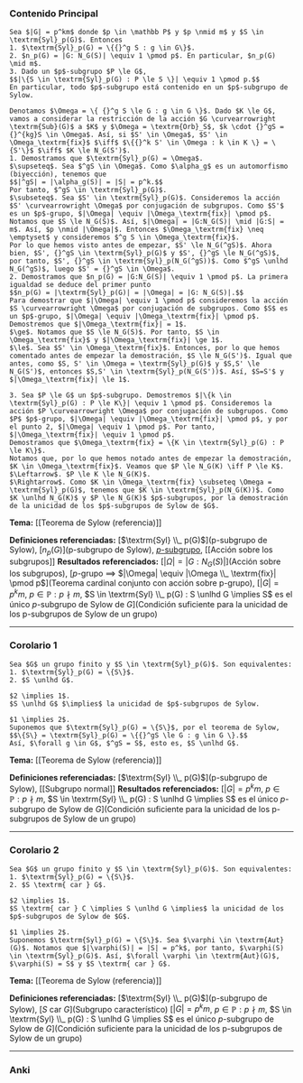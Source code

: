 ### Contenido Principal

```ad-theorem
Sea $|G| = p^km$ donde $p \in \mathbb P$ y $p \nmid m$ y $S \in \textrm{Syl}_p(G)$. Entonces
1. $\textrm{Syl}_p(G) = \{{}^g S : g \in G\}$.
2. $n_p(G) = |G: N_G(S)| \equiv 1 \pmod p$. En particular, $n_p(G) \mid m$.
3. Dado un $p$-subgrupo $P \le G$,
$$|\{S \in \textrm{Syl}_p(G) : P \le S \}| \equiv 1 \pmod p.$$
En particular, todo $p$-subgrupo está contenido en un $p$-subgrupo de Sylow.
```

```ad-proof
Denotamos $\Omega = \{ {}^g S \le G : g \in G \}$. Dado $K \le G$, vamos a considerar la restricción de la acción $G \curvearrowright \textrm{Sub}(G)$ a $K$ y $\Omega = \textrm{Orb}_S$, $k \cdot {}^gS = {}^{kg}S \in \Omega$. Así, si $S' \in \Omega$, $S' \in \Omega_\textrm{fix}$ $\iff$ $\{{}^k S' \in \Omega : k \in K \} = \{S'\}$ $\iff$ $K \le N_G(S')$.
1. Demostramos que $\textrm{Syl}_p(G) = \Omega$.
$\supseteq$. Sea $^gS \in \Omega$. Como $\alpha_g$ es un automorfismo (biyección), tenemos que
$$|^gS| = |\alpha_g(S)| = |S| = p^k.$$
Por tanto, $^gS \in \textrm{Syl}_p(G)$.
$\subseteq$. Sea $S' \in \textrm{Syl}_p(G)$. Consideremos la acción $S' \curvearrowright \Omega$ por conjugación de subgrupos. Como $S'$ es un $p$-grupo, $|\Omega| \equiv |\Omega_\textrm{fix}| \pmod p$. Notamos que $S \le N_G(S)$. Así, $|\Omega| = |G:N_G(S)| \mid |G:S| = m$. Así, $p \nmid |\Omega|$. Entonces $\Omega_\textrm{fix} \neq \emptyset$ y consideremos $^g S \in \Omega_\textrm{fix}$. 
Por lo que hemos visto antes de empezar, $S' \le N_G(^gS)$. Ahora bien, $S', {}^gS \in \textrm{Syl}_p(G)$ y $S', {}^gS \le N_G(^gS)$, por tanto, $S', {}^gS \in \textrm{Syl}_p(N_G(^gS))$. Como $^gS \unlhd N_G(^gS)$, luego $S' = {}^gS \in \Omega$.
2. Demostramos que $n_p(G) = |G:N_G(S)| \equiv 1 \pmod p$. La primera igualdad se deduce del primer punto
$$n_p(G) = |\textrm{Syl}_p(G)| = |\Omega| = |G: N_G(S)|.$$
Para demostrar que $|\Omega| \equiv 1 \pmod p$ consideremos la acción $S \curvearrowright \Omega$ por conjugación de subgrupos. Como $S$ es un $p$-grupo, $|\Omega| \equiv |\Omega_\textrm{fix}| \pmod p$. Demostremos que $|\Omega_\textrm{fix}| = 1$.
$\ge$. Notamos que $S \le N_G(S)$. Por tanto, $S \in \Omega_\textrm{fix}$ y $|\Omega_\textrm{fix}| \ge 1$.
$\le$. Sea $S' \in \Omega_\textrm{fix}$. Entonces, por lo que hemos comentado antes de empezar la demostración, $S \le N_G(S')$. Igual que antes, como $S, S' \in \Omega = \textrm{Syl}_p(G)$ y $S,S' \le N_G(S')$, entonces $S,S' \in \textrm{Syl}_p(N_G(S'))$. Así, $S=S'$ y $|\Omega_\textrm{fix}| \le 1$.

3. Sea $P \le G$ un $p$-subgrupo. Demostremos $|\{k \in \textrm{Syl}_p(G) : P \le K\}| \equiv 1 \pmod p$. Consideremos la acción $P \curvearrowright \Omega$ por conjugación de subgrupos. Como $P$ $p$-grupo, $|\Omega| \equiv |\Omega_\textrm{fix}| \pmod p$, y por el punto 2, $|\Omega| \equiv 1 \pmod p$. Por tanto, $|\Omega_\textrm{fix}| \equiv 1 \pmod p$.
Demostramos que $\Omega_\textrm{fix} = \{K \in \textrm{Syl}_p(G) : P \le K\}$.
Notamos que, por lo que hemos notado antes de empezar la demostración, $K \in \Omega_\textrm{fix}$. Veamos que $P \le N_G(K) \iff P \le K$.
$\Leftarrow$. $P \le K \le N_G(K)$.
$\Rightarrow$. Como $K \in \Omega_\textrm{fix} \subseteq \Omega = \textrm{Syl}_p(G)$, tenemos que $K \in \textrm{Syl}_p(N_G(K))$. Como $K \unlhd N_G(K)$ y $P \le N_G(K)$ $p$-subgrupos, por la demostración de la unicidad de los $p$-subgrupos de Sylow de $G$.
```

**Tema:** [[Teorema de Sylow (referencia)]]

**Definiciones referenciadas:** [$\textrm{Syl} \\_ p(G)$](p-subgrupo de Sylow), [$n_p(G)$](p-subgrupo de Sylow), [$p$-subgrupo](p-grupo), [[Acción sobre los subgrupos]]
**Resultados referenciados:** [$|\Omega| = |G: N_G(S)|$](Acción sobre los subgrupos), [$p$-grupo $\implies$ $|\Omega| \equiv |\Omega \\_ \textrm{fix}| \pmod p$](Teorema cardinal conjunto con acción sobre p-grupo), [$|G| = p^km$, $p \in \mathbb P : p \nmid m$, $S \in \textrm{Syl} \\_ p(G) : S \unlhd G \implies S$ es el único $p$-subgrupo de Sylow de $G$](Condición suficiente para la unicidad de los p-subgrupos de Sylow de un grupo)

---
### Corolario 1

```ad-cor
Sea $G$ un grupo finito y $S \in \textrm{Syl}_p(G)$. Son equivalentes:
1. $\textrm{Syl}_p(G) = \{S\}$.
2. $S \unlhd G$.
```

```ad-proof
$2 \implies 1$.
$S \unlhd G$ $\implies$ la unicidad de $p$-subgrupos de Sylow.

$1 \implies 2$.
Suponemos que $\textrm{Syl}_p(G) = \{S\}$, por el teorema de Sylow,
$$\{S\} = \textrm{Syl}_p(G) = \{{}^gS \le G : g \in G \}.$$
Así, $\forall g \in G$, $^gS = S$, esto es, $S \unlhd G$.
```

**Tema:** [[Teorema de Sylow (referencia)]]

**Definiciones referenciadas:** [$\textrm{Syl} \\_ p(G)$](p-subgrupo de Sylow), [[Subgrupo normal]]
**Resultados referenciados:** [$|G| = p^km$, $p \in \mathbb P : p \nmid m$, $S \in \textrm{Syl} \\_ p(G) : S \unlhd G \implies S$ es el único $p$-subgrupo de Sylow de $G$](Condición suficiente para la unicidad de los p-subgrupos de Sylow de un grupo)

---
### Corolario 2

```ad-cor
Sea $G$ un grupo finito y $S \in \textrm{Syl}_p(G)$. Son equivalentes:
1. $\textrm{Syl}_p(G) = \{S\}$.
2. $S \textrm{ car } G$.
```

```ad-proof
$2 \implies 1$.
$S \textrm{ car } C \implies S \unlhd G \implies$ la unicidad de los $p$-subgrupos de Sylow de $G$.

$1 \implies 2$.
Suponemos $\textrm{Syl}_p(G) = \{S\}$. Sea $\varphi \in \textrm{Aut}(G)$. Notamos que $|\varphi(S)| = |S| = p^k$, por tanto, $\varphi(S) \in \textrm{Syl}_p(G)$. Así, $\forall \varphi \in \textrm{Aut}(G)$, $\varphi(S) = S$ y $S \textrm{ car } G$.
```

**Tema:** [[Teorema de Sylow (referencia)]]

**Definiciones referenciadas:** [$\textrm{Syl} \\_ p(G)$](p-subgrupo de Sylow), [$S \textrm{ car } G$](Subgrupo característico)
[$|G| = p^km$, $p \in \mathbb P : p \nmid m$, $S \in \textrm{Syl} \\_ p(G) : S \unlhd G \implies S$ es el único $p$-subgrupo de Sylow de $G$](Condición suficiente para la unicidad de los p-subgrupos de Sylow de un grupo)

---
### Anki
